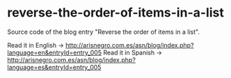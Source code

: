 # reverse-the-order-of-items-in-a-list
Source code of the blog entry "Reverse the order of items in a list".

Read it in English -> http://arisnegro.com.es/asn/blog/index.php?language=en&entryId=entry_005
Read it in Spanish -> http://arisnegro.com.es/asn/blog/index.php?language=es&entryId=entry_005
